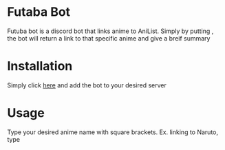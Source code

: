 # Futaba Bot

Futuba bot is a discord bot that links anime to AniList. Simply by putting <anime name>, the bot will return a link to that specific anime and give a breif summary

# Installation

Simply click [here](https://discordapp.com/api/oauth2/authorize?client_id=596890825133391882&permissions=0&scope=bot) and add the bot to your desired server

# Usage

Type your desired anime name with square brackets.
Ex. linking to Naruto, type <Naruto>
